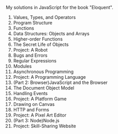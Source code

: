 My solutions in JavaScript for the book "Eloquent".

1. Values, Types, and Operators
2. Program Structure
3. Functions
4. Data Structures: Objects and Arrays
5. Higher-order Functions
6. The Secret Life of Objects
7. Project: A Robot
8. Bugs and Errors
9. Regular Expressions
10. Modules
11. Asynchronous Programming
12. Project: A Programming Language
13. (Part 2: Browser)JavaScript and the Browser
14. The Document Object Model
15. Handling Events
16. Project: A Platform Game
17. Drawing on Canvas
18. HTTP and Forms
19. Project: A Pixel Art Editor
20. (Part 3: Node)Node.js
21. Project: Skill-Sharing Website

